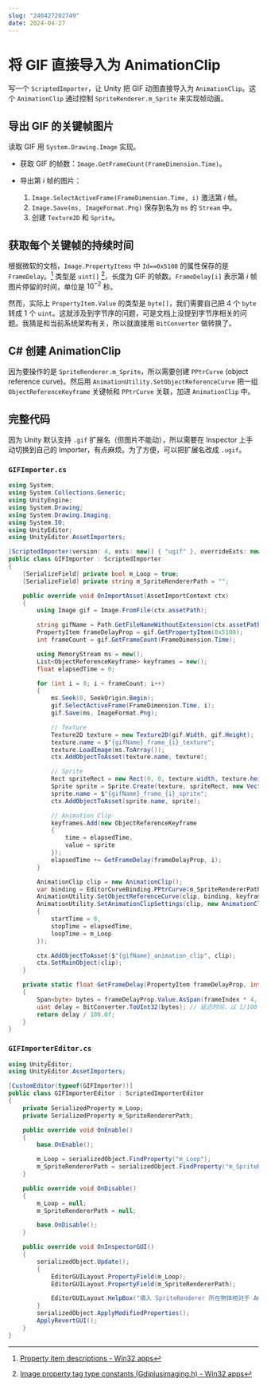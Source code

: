 ```yaml
---
slug: "240427202749"
date: 2024-04-27
---
```


# 将 GIF 直接导入为 AnimationClip


写一个 `ScriptedImporter`，让 Unity 把 GIF 动图直接导入为 `AnimationClip`。这个 `AnimationClip` 通过控制 `SpriteRenderer.m_Sprite` 来实现帧动画。


## 导出 GIF 的关键帧图片

读取 GIF 用 `System.Drawing.Image` 实现。

- 获取 GIF 的帧数：`Image.GetFrameCount(FrameDimension.Time)`。

- 导出第 $i$ 帧的图片：

    1. `Image.SelectActiveFrame(FrameDimension.Time, i)` 激活第 $i$ 帧。
    2. `Image.Save(ms, ImageFormat.Png)` 保存到名为 `ms` 的 `Stream` 中。
    3. 创建 `Texture2D` 和 `Sprite`。

## 获取每个关键帧的持续时间

根据微软的文档，`Image.PropertyItems` 中 `Id==0x5100` 的属性保存的是 `FrameDelay`。[^1] 类型是 `uint[]` [^2]，长度为 GIF 的帧数。`FrameDelay[i]` 表示第 $i$ 帧图片停留的时间，单位是 $10^{-2}$ 秒。

然而，实际上 `PropertyItem.Value` 的类型是 `byte[]`，我们需要自己把 4 个 `byte` 转成 1 个 `uint`。这就涉及到字节序的问题，可是文档上没提到字节序相关的问题。我猜是和当前系统架构有关，所以就直接用 `BitConverter` 做转换了。

## C# 创建 AnimationClip

因为要操作的是 `SpriteRenderer.m_Sprite`，所以需要创建 `PPtrCurve` (object reference curve)。然后用 `AnimationUtility.SetObjectReferenceCurve` 把一组 `ObjectReferenceKeyframe` 关键帧和 `PPtrCurve` 关联，加进 `AnimationClip` 中。

## 完整代码

因为 Unity 默认支持 `.gif` 扩展名（但图片不能动），所以需要在 Inspector 上手动切换到自己的 Importer，有点麻烦。为了方便，可以把扩展名改成 `.ugif`。

### `GIFImporter.cs`

``` cs
using System;
using System.Collections.Generic;
using UnityEngine;
using System.Drawing;
using System.Drawing.Imaging;
using System.IO;
using UnityEditor;
using UnityEditor.AssetImporters;

[ScriptedImporter(version: 4, exts: new[] { "ugif" }, overrideExts: new[] { "gif" })]
public class GIFImporter : ScriptedImporter
{
    [SerializeField] private bool m_Loop = true;
    [SerializeField] private string m_SpriteRendererPath = "";

    public override void OnImportAsset(AssetImportContext ctx)
    {
        using Image gif = Image.FromFile(ctx.assetPath);

        string gifName = Path.GetFileNameWithoutExtension(ctx.assetPath);
        PropertyItem frameDelayProp = gif.GetPropertyItem(0x5100);
        int frameCount = gif.GetFrameCount(FrameDimension.Time);

        using MemoryStream ms = new();
        List<ObjectReferenceKeyframe> keyframes = new();
        float elapsedTime = 0;

        for (int i = 0; i < frameCount; i++)
        {
            ms.Seek(0, SeekOrigin.Begin);
            gif.SelectActiveFrame(FrameDimension.Time, i);
            gif.Save(ms, ImageFormat.Png);

            // Texture
            Texture2D texture = new Texture2D(gif.Width, gif.Height);
            texture.name = $"{gifName}_frame_{i}_texture";
            texture.LoadImage(ms.ToArray());
            ctx.AddObjectToAsset(texture.name, texture);

            // Sprite
            Rect spriteRect = new Rect(0, 0, texture.width, texture.height);
            Sprite sprite = Sprite.Create(texture, spriteRect, new Vector2(0.5f, 0.5f));
            sprite.name = $"{gifName}_frame_{i}_sprite";
            ctx.AddObjectToAsset(sprite.name, sprite);

            // Animation Clip
            keyframes.Add(new ObjectReferenceKeyframe
            {
                time = elapsedTime,
                value = sprite
            });
            elapsedTime += GetFrameDelay(frameDelayProp, i);
        }

        AnimationClip clip = new AnimationClip();
        var binding = EditorCurveBinding.PPtrCurve(m_SpriteRendererPath, typeof(SpriteRenderer), "m_Sprite");
        AnimationUtility.SetObjectReferenceCurve(clip, binding, keyframes.ToArray());
        AnimationUtility.SetAnimationClipSettings(clip, new AnimationClipSettings()
        {
            startTime = 0,
            stopTime = elapsedTime,
            loopTime = m_Loop
        });

        ctx.AddObjectToAsset($"{gifName}_animation_clip", clip);
        ctx.SetMainObject(clip);
    }

    private static float GetFrameDelay(PropertyItem frameDelayProp, int frameIndex)
    {
        Span<byte> bytes = frameDelayProp.Value.AsSpan(frameIndex * 4, 4);
        uint delay = BitConverter.ToUInt32(bytes); // 延迟时间，以 1/100 秒为单位
        return delay / 100.0f;
    }
}
```

### `GIFImporterEditor.cs`

``` cs
using UnityEditor;
using UnityEditor.AssetImporters;

[CustomEditor(typeof(GIFImporter))]
public class GIFImporterEditor : ScriptedImporterEditor
{
    private SerializedProperty m_Loop;
    private SerializedProperty m_SpriteRendererPath;

    public override void OnEnable()
    {
        base.OnEnable();

        m_Loop = serializedObject.FindProperty("m_Loop");
        m_SpriteRendererPath = serializedObject.FindProperty("m_SpriteRendererPath");
    }

    public override void OnDisable()
    {
        m_Loop = null;
        m_SpriteRendererPath = null;

        base.OnDisable();
    }

    public override void OnInspectorGUI()
    {
        serializedObject.Update();
        {
            EditorGUILayout.PropertyField(m_Loop);
            EditorGUILayout.PropertyField(m_SpriteRendererPath);

            EditorGUILayout.HelpBox("填入 SpriteRenderer 所在物体相对于 Animator 所在物体的路径，就是 Transform.Find 用的路径。如果在同一个物体上就空着。", MessageType.Info);
        }
        serializedObject.ApplyModifiedProperties();
        ApplyRevertGUI();
    }
}
```

[^1]: [Property item descriptions - Win32 apps](https://learn.microsoft.com/en-us/windows/win32/gdiplus/-gdiplus-constant-property-item-descriptions#propertytagframedelay)
[^2]: [Image property tag type constants (Gdiplusimaging.h) - Win32 apps](https://learn.microsoft.com/en-us/windows/win32/gdiplus/-gdiplus-constant-image-property-tag-type-constants)
